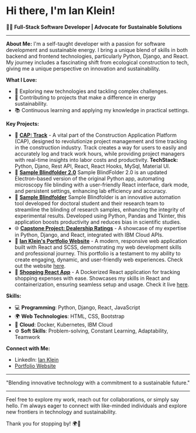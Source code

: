 # Hi there, I'm Ian Klein! 

👨‍💻 **Full-Stack Software Developer | Advocate for Sustainable Solutions**

---

**About Me:**
I'm a self-taught developer with a passion for software development and sustainable energy. I bring a unique blend of skills in both backend and frontend technologies, particularly Python, Django, and React. My journey includes a fascinating shift from ecological construction to tech, giving me a unique perspective on innovation and sustainability.

**What I Love:**
- 🚀 Exploring new technologies and tackling complex challenges.
- 🌱 Contributing to projects that make a difference in energy sustainability.
- 📚 Continuous learning and applying my knowledge in practical settings.

**Key Projects:**
- 🔨 **[CAP: Track](https://github.com/IanKlein6/CAP-Track)** - A vital part of the Construction Application Platform (CAP), designed to revolutionize project management and time tracking in the construction industry. Track creates a way for users to easily and accurately log and track work hours, while providing project managers with real-time insights into labor costs and productivity. **TechStack:** Python, Djano, Rest API, React, React Hooks, MySql, Material UI.
- 🔬 **[Sample Blindfolder 2.0](https://github.com/IanKlein6/Sample-Blindfolder-2.0)** Sample BlindFolder 2.0 is an updated Electron-based version of the original Python app, automating microscopy file blinding with a user-friendly React interface, dark mode, and persistent settings, enhancing lab efficiency and accuracy.
- 🔬 **[Sample Blindfolder](https://github.com/IanKlein6/Sample-Blindfolder)** Sample Blindfolder is an innovative automation tool developed for doctoral student and their research team to streamline the blinding of research samples, enhancing the integrity of experimental results. Developed using Python, Pandas and Tkinter, this application boosts productivity and reduces bias in scientific studies.
- 🌐 **[Capstone Project: Dealership Ratings](https://github.com/IanKlein6/Capstone-Project-Dealership-Ratings)** - A showcase of my expertise in Python, Django, and React, integrated with IBM Cloud APIs.
- 🌟 **[Ian Klein's Portfolio Website](https://github.com/IanKlein6/Portfolio-Website-Ian-Klein)** - A modern, responsive web application built with React and SCSS, demonstrating my web development skills and professional journey. This portfolio is a testament to my ability to create engaging, dynamic, and user-friendly web experiences. Check out the website [here](https://ianklein.netlify.app/).
- 🛒 **[Shopping React App](https://github.com/IanKlein6/Shopping-Calculator-App-React)** - A Dockerized React application for tracking shopping expenses with ease. Showcases my skills in React and containerization, ensuring seamless setup and usage. Check it live [here](https://reactshoppingappianklein.netlify.app/).
  
**Skills:**
- 💻 **Programming**: Python, Django, React, JavaScript
- 🌍 **Web Technologies**: HTML, CSS, Bootstrap
- 🐳 **Cloud**: Docker, Kubernetes, IBM Cloud
- ⚙️ **Soft Skills**: Problem-solving, Constant Learning, Adaptability, Teamwork

**Connect with Me:**
- LinkedIn: [Ian Klein](https://www.linkedin.com/in/ianklein66)
- [Portfolio Website](https://ianklein.netlify.app/)

---

"Blending innovative technology with a commitment to a sustainable future."

---

Feel free to explore my work, reach out for collaborations, or simply say hello. I'm always eager to connect with like-minded individuals and explore new frontiers in technology and sustainability.

Thank you for stopping by! 🌍🚀
